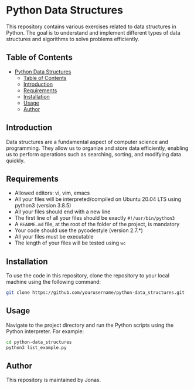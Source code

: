 # Python Data Structures

This repository contains various exercises related to data structures in Python. The goal is to understand and implement different types of data structures and algorithms to solve problems efficiently.

## Table of Contents

- [Python Data Structures](#python-data-structures)
  - [Table of Contents](#table-of-contents)
  - [Introduction](#introduction)
  - [Requirements](#requirements)
  - [Installation](#installation)
  - [Usage](#usage)
  - [Author](#author)

## Introduction

Data structures are a fundamental aspect of computer science and programming. They allow us to organize and store data efficiently, enabling us to perform operations such as searching, sorting, and modifying data quickly.

## Requirements

- Allowed editors: vi, vim, emacs
- All your files will be interpreted/compiled on Ubuntu 20.04 LTS using python3 (version 3.8.5)
- All your files should end with a new line
- The first line of all your files should be exactly `#!/usr/bin/python3`
- A `README.md` file, at the root of the folder of the project, is mandatory
- Your code should use the pycodestyle (version 2.7.*)
- All your files must be executable
- The length of your files will be tested using `wc`

## Installation

To use the code in this repository, clone the repository to your local machine using the following command:

```bash
git clone https://github.com/yourusername/python-data_structures.git
```

## Usage

Navigate to the project directory and run the Python scripts using the Python interpreter. For example:

```bash
cd python-data_structures
python3 list_example.py
```

## Author

This repository is maintained by Jonas.
